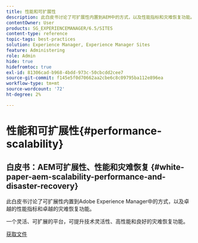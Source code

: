 ```yaml
---
title: 性能和可扩展性
description: 此白皮书讨论了可扩展性内置到AEM中的方式，以及性能指标和灾难恢复功能。
contentOwner: User
products: SG_EXPERIENCEMANAGER/6.5/SITES
content-type: reference
topic-tags: best-practices
solution: Experience Manager, Experience Manager Sites
feature: Administering
role: Admin
hide: true
hidefromtoc: true
exl-id: 81306cad-b968-4bdd-973c-50cbcdd2cee7
source-git-commit: f145e5f0d70662aa2cbe6c8c09795ba112e896ea
workflow-type: tm+mt
source-wordcount: '72'
ht-degree: 2%

---
```


# 性能和可扩展性{#performance-scalability}

## 白皮书：AEM可扩展性、性能和灾难恢复 {#white-paper-aem-scalability-performance-and-disaster-recovery}

此白皮书讨论了可扩展性内置到Adobe Experience Manager中的方式，以及卓越的性能指标和卓越的灾难恢复功能。

一个灵活、可扩展的平台，可提升技术灵活性、高性能和良好的灾难恢复功能。

[获取文件](assets/aem_scalability_whitepaperfinal-06122015je.pdf)
